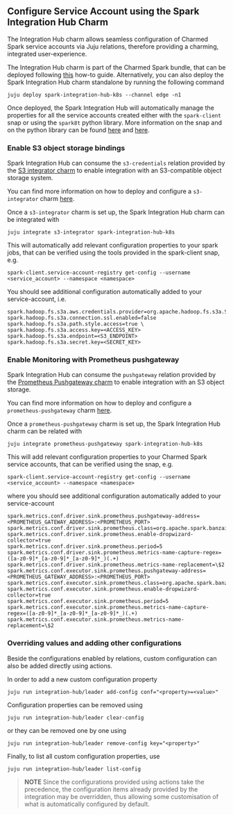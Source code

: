 ## Configure Service Account using the Spark Integration Hub Charm

The Integration Hub charm allows seamless configuration of Charmed Spark service accounts
via Juju relations, therefore providing a charming, integrated user-experience. 

The Integration Hub charm is part of the Charmed Spark bundle, that can be deployed following 
[this](/t/charmed-spark-k8s-documentation-how-to-deploy-spark-history-server/10979) how-to guide. Alternatively, you can also deploy the 
Spark Integration Hub charm standalone by running the following command

```shell
juju deploy spark-integration-hub-k8s --channel edge -n1
```

Once deployed, the Spark Integration Hub will automatically manage the properties for all the service 
accounts created either with the `spark-client` snap or using the `spark8t` python library. 
More information on the snap and on the python library can be found 
[here](/t/spark-client-snap-how-to-manage-spark-accounts/8959) and 
[here](/t/spark-client-snap-how-to-python-api/8958).

### Enable S3 object storage bindings

Spark Integration Hub can consume the `s3-credentials` relation provided by the 
[S3 integrator charm](https://charmhub.io/s3-integrator) to enable integration with an S3-compatible 
object storage system. 

You can find more information on how to deploy and configure a `s3-integrator` 
charm [here](https://github.com/canonical/s3-integrator).

Once a `s3-integrator` charm is set up, the Spark Integration Hub charm can be 
integrated with

```shell
juju integrate s3-integrator spark-integration-hub-k8s
```

This will automatically add relevant configuration properties to your spark jobs, 
that can be verified using the tools provided in the spark-client snap, e.g. 

```shell
spark-client.service-account-registry get-config --username <service_account> --namespace <namespace>
```

You should see additional configuration automatically added to your service-account, i.e.

```shell
spark.hadoop.fs.s3a.aws.credentials.provider=org.apache.hadoop.fs.s3a.SimpleAWSCredentialsProvider
spark.hadoop.fs.s3a.connection.ssl.enabled=false
spark.hadoop.fs.s3a.path.style.access=true \
spark.hadoop.fs.s3a.access.key=<ACCESS_KEY>
spark.hadoop.fs.s3a.endpoint=<S3_ENDPOINT>
spark.hadoop.fs.s3a.secret.key=<SECRET_KEY>
```

### Enable Monitoring with Prometheus pushgateway

Spark Integration Hub can consume the `pushgateway` relation provided by the 
[Prometheus Pushgateway charm](https://charmhub.io/prometheus-pushgateway) to enable integration with an S3 object storage. 

You can find more information on how to deploy and configure a `prometheus-pushgateway` 
charm [here](https://discourse.charmhub.io/t/prometheus-pushgateway-operator-k8s-docs-using-prometheus-pushgateway/11979/2).

Once a `prometheus-pushgateway` charm is set up, the Spark Integration Hub charm can be related with

```shell
juju integrate prometheus-pushgateway spark-integration-hub-k8s
```

This will add relevant configuration properties to your Charmed Spark service accounts, 
that can be verified using the snap, e.g. 

```shell
spark-client.service-account-registry get-config --username <service_account> --namespace <namespace>
```

where you should see additional configuration automatically added to your service-account

```shell
spark.metrics.conf.driver.sink.prometheus.pushgateway-address=<PROMETHEUS_GATEWAY_ADDRESS>:<PROMETHEUS_PORT>
spark.metrics.conf.driver.sink.prometheus.class=org.apache.spark.banzaicloud.metrics.sink.PrometheusSink
spark.metrics.conf.driver.sink.prometheus.enable-dropwizard-collector=true
spark.metrics.conf.driver.sink.prometheus.period=5
spark.metrics.conf.driver.sink.prometheus.metrics-name-capture-regex=([a-z0-9]*_[a-z0-9]*_[a-z0-9]*_)(.+)
spark.metrics.conf.driver.sink.prometheus.metrics-name-replacement=\$2
spark.metrics.conf.executor.sink.prometheus.pushgateway-address=<PROMETHEUS_GATEWAY_ADDRESS>:<PROMETHEUS_PORT>
spark.metrics.conf.executor.sink.prometheus.class=org.apache.spark.banzaicloud.metrics.sink.PrometheusSink
spark.metrics.conf.executor.sink.prometheus.enable-dropwizard-collector=true
spark.metrics.conf.executor.sink.prometheus.period=5
spark.metrics.conf.executor.sink.prometheus.metrics-name-capture-regex=([a-z0-9]*_[a-z0-9]*_[a-z0-9]*_)(.+)
spark.metrics.conf.executor.sink.prometheus.metrics-name-replacement=\$2
```

### Overriding values and adding other configurations

Beside the configurations enabled by relations, custom configuration can also 
be added directly using actions. 

In order to add a new custom configuration property

```shell
juju run integration-hub/leader add-config conf="<property>=<value>"
```

Configuration properties can be removed using 

```shell
juju run integration-hub/leader clear-config
```

or they can be removed one by one using

```shell
juju run integration-hub/leader remove-config key="<property>"
```

Finally, to list all custom configuration properties, use

```shell
juju run integration-hub/leader list-config
```

> **NOTE** Since the configurations provided using actions take the precedence,
> the configuration items already provided by the integration may be overridden, 
> thus allowing some customisation of what is automatically configured by default.
